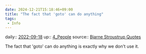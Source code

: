 ```yaml
---
date: 2024-12-21T15:18:46+09:00
title: "The fact that 'goto' can do anything"
tags:
 - Info
---
```


daily:: [2022-09-18](Daily_Note/2022-09-18.md)
up:: [4_People](../Bar/Novel/Nacaria/4_People.md)
source:: [Bjarne Stroustrup Quotes](https://www.stroustrup.com/quotes.html)

The fact that 'goto' can do anything is exactly why we don't use it.